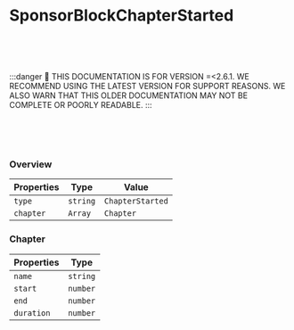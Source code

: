 # SponsorBlockChapterStarted

<br/><br/><br/>

:::danger
🚨 THIS DOCUMENTATION IS FOR VERSION =\<2.6.1. WE RECOMMEND USING THE LATEST VERSION FOR SUPPORT REASONS. WE ALSO WARN THAT THIS OLDER DOCUMENTATION MAY NOT BE COMPLETE OR POORLY READABLE.
:::

<br/><br/><br/>

### Overview

| Properties | Type     | Value            |
| ---------- | -------- | ---------------- |
| `type`     | `string` | `ChapterStarted` |
| `chapter`  | `Array`  | `Chapter`        |

### Chapter

| Properties | Type     |
| ---------- | -------- |
| `name`     | `string` |
| `start`    | `number` |
| `end`      | `number` |
| `duration` | `number` |
